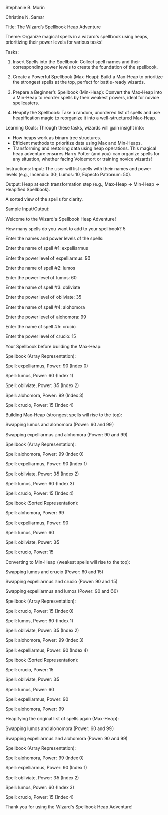 Stephanie B. Morin

Christine N. Samar

Title: The Wizard’s Spellbook Heap Adventure

Theme: Organize magical spells in a wizard's spellbook using heaps, prioritizing their power levels for various tasks!

Tasks:
1. Insert Spells into the Spellbook: Collect spell names and their corresponding power levels to create the foundation of the spellbook.

2. Create a Powerful Spellbook (Max-Heap):
Build a Max-Heap to prioritize the strongest spells at the top, perfect for battle-ready wizards.

3. Prepare a Beginner’s Spellbook (Min-Heap):
Convert the Max-Heap into a Min-Heap to reorder spells by their weakest powers, ideal for novice spellcasters.

4. Heapify the Spellbook:
Take a random, unordered list of spells and use heapification magic to reorganize it into a well-structured Max-Heap.

Learning Goals:
Through these tasks, wizards will gain insight into:
* How heaps work as binary tree structures.
* Efficient methods to prioritize data using Max and Min-Heaps.
* Transforming and restoring data using heap operations.
This magical heap adventure ensures Harry Potter (and you) can organize spells for any situation, whether facing Voldemort or training novice wizards!

Instructions:
Input:
The user will list spells with their names and power levels (e.g., Incendio: 30, Lumos: 10, Expecto Patronum: 50).

Output:
Heap at each transformation step (e.g., Max-Heap → Min-Heap → Heapified Spellbook).

A sorted view of the spells for clarity.

Sample Input/Output:

Welcome to the Wizard's Spellbook Heap Adventure!



How many spells do you want to add to your spellbook? 5

Enter the names and power levels of the spells:

Enter the name of spell #1: expelliarmus

Enter the power level of expelliarmus: 90

Enter the name of spell #2: lumos

Enter the power level of lumos: 60

Enter the name of spell #3: obliviate

Enter the power level of obliviate: 35

Enter the name of spell #4: alohomora

Enter the power level of alohomora: 99

Enter the name of spell #5: crucio

Enter the power level of crucio: 15



Your Spellbook before building the Max-Heap:

Spellbook (Array Representation):

Spell: expelliarmus, Power: 90 (Index 0)

Spell: lumos, Power: 60 (Index 1)

Spell: obliviate, Power: 35 (Index 2)

Spell: alohomora, Power: 99 (Index 3)

Spell: crucio, Power: 15 (Index 4)



Building Max-Heap (strongest spells will rise to the top):

Swapping lumos and alohomora (Power: 60 and 99)

Swapping expelliarmus and alohomora (Power: 90 and 99)

Spellbook (Array Representation):

Spell: alohomora, Power: 99 (Index 0)

Spell: expelliarmus, Power: 90 (Index 1)

Spell: obliviate, Power: 35 (Index 2)

Spell: lumos, Power: 60 (Index 3)

Spell: crucio, Power: 15 (Index 4)

Spellbook (Sorted Representation):

Spell: alohomora, Power: 99

Spell: expelliarmus, Power: 90

Spell: lumos, Power: 60

Spell: obliviate, Power: 35

Spell: crucio, Power: 15



Converting to Min-Heap (weakest spells will rise to the top):

Swapping lumos and crucio (Power: 60 and 15)

Swapping expelliarmus and crucio (Power: 90 and 15)

Swapping expelliarmus and lumos (Power: 90 and 60)

Spellbook (Array Representation):

Spell: crucio, Power: 15 (Index 0)

Spell: lumos, Power: 60 (Index 1)

Spell: obliviate, Power: 35 (Index 2)

Spell: alohomora, Power: 99 (Index 3)

Spell: expelliarmus, Power: 90 (Index 4)

Spellbook (Sorted Representation):

Spell: crucio, Power: 15

Spell: obliviate, Power: 35

Spell: lumos, Power: 60

Spell: expelliarmus, Power: 90

Spell: alohomora, Power: 99



Heapifying the original list of spells again (Max-Heap):

Swapping lumos and alohomora (Power: 60 and 99)

Swapping expelliarmus and alohomora (Power: 90 and 99)

Spellbook (Array Representation):

Spell: alohomora, Power: 99 (Index 0)

Spell: expelliarmus, Power: 90 (Index 1)

Spell: obliviate, Power: 35 (Index 2)

Spell: lumos, Power: 60 (Index 3)

Spell: crucio, Power: 15 (Index 4)



Thank you for using the Wizard's Spellbook Heap Adventure!
